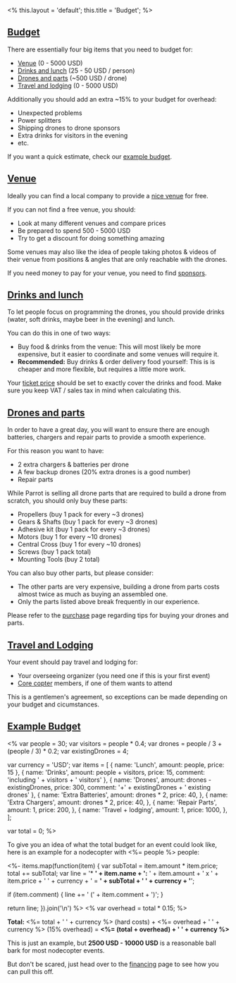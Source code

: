 <%
this.layout = 'default';
this.title = 'Budget';
%>

<h2 id="budget"><a href="#budget">Budget</a></h2>

There are essentially four big items that you need to budget for:

* [Venue](#venue) (0 - 5000 USD)
* [Drinks and lunch](#drinks-and-lunch) (25 - 50 USD / person)
* [Drones and parts](#drones-and-parts) (~500 USD / drone)
* [Travel and lodging](#travel-and-lodging) (0 - 5000 USD)

Additionally you should add an extra ~15% to your budget for overhead:

* Unexpected problems
* Power splitters
* Shipping drones to drone sponsors
* Extra drinks for visitors in the evening
* etc.

If you want a quick estimate, check our [example budget](#example).

<h2 id="venue"><a href="#venue">Venue</a></h2>

Ideally you can find a local company to provide a [nice venue](/compass/venue)
for free.

If you can not find a free venue, you should:

* Look at many different venues and compare prices
* Be prepared to spend 500 - 5000 USD
* Try to get a discount for doing something amazing

Some venues may also like the idea of people taking photos & videos of their
venue from positions & angles that are only reachable with the drones.

If you need money to pay for your venue, you need to find
[sponsors](/compass/sponsors).

<h2 id="drinks-and-lunch"><a href="#drinks-and-lunch">Drinks and lunch</a></h2>

To let people focus on programming the drones, you should provide drinks
(water, soft drinks, maybe beer in the evening) and lunch.

You can do this in one of two ways:

* Buy food & drinks from the venue: This will most likely be more expensive,
  but it easier to coordinate and some venues will require it.
* **Recommended:** Buy drinks & order delivery food yourself: This is is
  cheaper and more flexible, but requires a little more work.

Your [ticket price](/compass/tickets) should be set to exactly cover the drinks
and food. Make sure you keep VAT / sales tax in mind when calculating this.

<h2 id="drones-and-parts"><a href="#drones-and-parts">Drones and parts</a></h2>

In order to have a great day, you will want to ensure there are enough
batteries, chargers and repair parts to provide a smooth experience.

For this reason you want to have:

* 2 extra chargers & batteries per drone
* A few backup drones (20% extra drones is a good number)
* Repair parts

While Parrot is selling all drone parts that are required to build a drone
from scratch, you should only buy these parts:

* Propellers (buy 1 pack for every ~3 drones)
* Gears & Shafts (buy 1 pack for every ~3 drones)
* Adhesive kit (buy 1 pack for every ~3 drones)
* Motors (buy 1 for every ~10 drones)
* Central Cross (buy 1 for every ~10 drones)
* Screws (buy 1 pack total)
* Mounting Tools (buy 2 total)

You can also buy other parts, but please consider:

* The other parts are very expensive, building a drone from parts costs
  almost twice as much as buying an assembled one.
* Only the parts listed above break frequently in our experience.

Please refer to the [purchase](/compass/purchase) page regarding tips for
buying your drones and parts.

<h2 id="travel-and-lodging"><a href="travel-and-lodging">Travel and Lodging</a></h2>

Your event should pay travel and lodging for:

* Your overseeing organizer (you need one if this is your first event)
* [Core copter](/core) members, if one of them wants to attend

This is a gentlemen's agreement, so exceptions can be made depending
on your budget and cicumstances.

<h2 id="example"><a href="#example">Example Budget</a></h2>

<%
var people = 30;
var visitors = people * 0.4;
var drones = people / 3 + (people / 3) * 0.2;
var existingDrones = 4;

var currency = 'USD';
var items = [
  {
    name: 'Lunch',
    amount: people,
    price: 15
  },
  {
    name: 'Drinks',
    amount: people + visitors,
    price: 15,
    comment: 'including ' + visitors + ' visitors'
  },
  {
    name: 'Drones',
    amount: drones - existingDrones,
    price: 300,
    comment: '+' + existingDrones + ' existing drones'
  },
  {
    name: 'Extra Batteries',
    amount: drones * 2,
    price: 40,
  },
  {
    name: 'Extra Chargers',
    amount: drones * 2,
    price: 40,
  },
  {
    name: 'Repair Parts',
    amount: 1,
    price: 200,
  },
  {
    name: 'Travel + lodging',
    amount: 1,
    price: 1000,
  },
];

var total = 0;
%>

To give you an idea of what the total budget for an event could look like,
here is an example for a nodecopter with <%= people %> people:

<%-
items.map(function(item) {
  var subTotal = item.amount * item.price;
  total += subTotal;
  var line =
    '* **' + item.name + ':** ' + item.amount + ' x ' + item.price + ' ' +
    currency + ' = **' + subTotal + ' ' + currency + '**';

  if (item.comment) {
    line += ' (' +  item.comment + ')';
  }

  return line;
}).join('\n')
%>
<%
var overhead = total * 0.15;
%>

**Total:** <%= total + ' ' + currency %> (hard costs) + <%= overhead + ' ' +
currency %> (15% overhead) = **<%= (total + overhead) + ' ' + currency %>**

This is just an example, but **2500 USD - 10000 USD** is a reasonable ball
bark for most nodecopter events.

But don't be scared, just head over to the [financing](/compass/financing) page
to see how you can pull this off.
